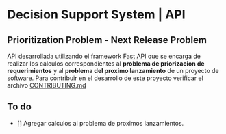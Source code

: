 # Decision Support System | API

##  Prioritization Problem - Next Release Problem

API desarrollada utilizando el framework [Fast API](https://fastapi.tiangolo.com/)
que se encarga de realizar los calculos correspondientes al **problema de
priorizacion de requerimientos**  y al **problema del proximo lanzamiento** de un
proyecto de software.
Para contribuir en el desarrollo de este proyecto verificar el archivo
[CONTRIBUTING.md](CONTRIBUTING.md)

## To do

* [] Agregar calculos al problema de proximos lanzamientos.
